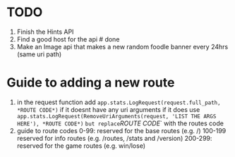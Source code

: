  # TODO
   1. Finish the Hints API
   2. Find a good host for the api # done
   3. Make an Image api that makes a new random foodle banner every 24hrs (same uri path)


# Guide to adding a new route
1. in the request function add 
`app.stats.LogRequest(request.full_path, *ROUTE CODE*)` if it doesnt have any uri arguments
if it does 
use ` app.stats.LogRequest(RemoveUriArguments(request, 'LIST THE ARGS HERE'), *ROUTE CODE*)`
`
but replace `*ROUTE CODE*` with the routes code 
2. guide to route codes
0-99: reserved for the base routes (e.g. /)
100-199  reserved for info routes (e.g. /routes, /stats and /version)
200-299: reserved for the game routes (e.g. win/lose)



